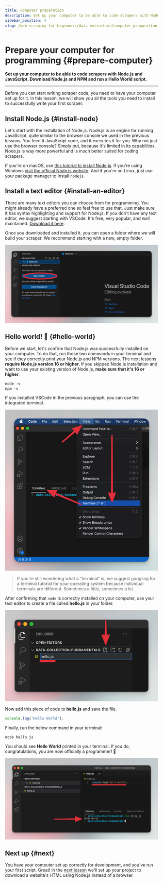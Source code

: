 ```yaml
---
title: Computer preparation
description: Set up your computer to be able to code scrapers with Node.js and JavaScript. Download Node.js and NPM and run a Hello World script.
sidebar_position: 4
slug: /web-scraping-for-beginners/data-extraction/computer-preparation
---
```


# Prepare your computer for programming {#prepare-computer}

**Set up your computer to be able to code scrapers with Node.js and JavaScript. Download Node.js and NPM and run a Hello World script.**

---

Before you can start writing scraper code, you need to have your computer set up for it. In this lesson, we will show you all the tools you need to install to successfully write your first scraper.

## Install Node.js {#install-node}

Let's start with the installation of Node.js. Node.js is an engine for running JavaScript, quite similar to the browser console we used in the previous lessons. You feed it JavaScript code, and it executes it for you. Why not just use the browser console? Simply put, because it's limited in its capabilities. Node.js is way more powerful and is much better suited for coding scrapers.

If you're on macOS, use [this tutorial to install Node.js](https://blog.apify.com/how-to-install-nodejs/). If you're using Windows [visit the official Node.js website](https://nodejs.org/en/download/). And if you're on Linux, just use your package manager to install `nodejs`.

## Install a text editor {#install-an-editor}

There are many text editors you can choose from for programming. You might already have a preferred one so feel free to use that. Just make sure it has syntax highlighting and support for Node.js. If you don't have any text editor, we suggest starting with VSCode. It's free, very popular, and well maintained. [Download it here](https://code.visualstudio.com/download).

Once you downloaded and installed it, you can open a folder where we will build your scraper. We recommend starting with a new, empty folder.

![How to open a folder in VSCode](./images/vscode-open-folder.png)

## Hello world! 👋 {#hello-world}

Before we start, let's confirm that Node.js was successfully installed on your computer. To do that, run those two commands in your terminal and see if they correctly print your Node.js and NPM versions. The next lessons **require Node.js version 16 or higher**. If you skipped Node.js installation and want to use your existing version of Node.js, **make sure that it's 16 or higher**.

```shell
node -v
npm -v
```

If you installed VSCode in the previous paragraph, you can use the integrated terminal.

![How to open a terminal in VSCode](./images/vscode-open-terminal.png)

> If you're still wondering what a "terminal" is, we suggest googling for a terminal tutorial for your operating system because individual terminals are different. Sometimes a little, sometimes a lot.

After confirming that `node` is correctly installed on your computer, use your text editor to create a file called **hello.js** in your folder.

![How to create a file in VSCode](./images/vscode-create-file.png)

Now add this piece of code to **hello.js** and save the file.

```js
console.log('Hello World');
```

Finally, run the below command in your terminal:

```shell
node hello.js
```

You should see **Hello World** printed in your terminal. If you do, congratulations, you are now officially a programmer! 🚀

![Hello world in VSCode](./images/vscode-hello-world.png)

## Next up {#next}

You have your computer set up correctly for development, and you've run your first script. Great! In the [next lesson](./project_setup.md) we'll set up your project to download a website's HTML using Node.js instead of a browser.
